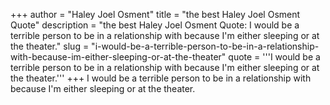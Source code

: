 +++
author = "Haley Joel Osment"
title = "the best Haley Joel Osment Quote"
description = "the best Haley Joel Osment Quote: I would be a terrible person to be in a relationship with because I'm either sleeping or at the theater."
slug = "i-would-be-a-terrible-person-to-be-in-a-relationship-with-because-im-either-sleeping-or-at-the-theater"
quote = '''I would be a terrible person to be in a relationship with because I'm either sleeping or at the theater.'''
+++
I would be a terrible person to be in a relationship with because I'm either sleeping or at the theater.
